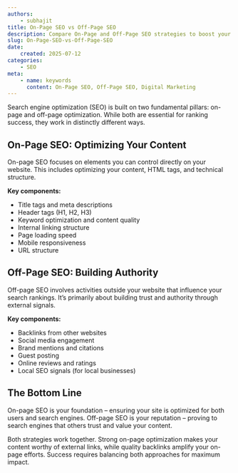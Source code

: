 ```yaml
---
authors:
    - subhajit
title: On-Page SEO vs Off-Page SEO
description: Compare On-Page and Off-Page SEO strategies to boost your website visibility and rankings.
slug: On-Page-SEO-vs-Off-Page-SEO
date:
    created: 2025-07-12
categories:
    - SEO  
meta:
    - name: keywords
      content: On-Page SEO, Off-Page SEO, Digital Marketing
---
```

Search engine optimization (SEO) is built on two fundamental pillars: on-page and off-page optimization. While both are essential for ranking success, they work in distinctly different ways.

<!-- more -->
## On-Page SEO: Optimizing Your Content

On-page SEO focuses on elements you can control directly on your website. This includes optimizing your content, HTML tags, and technical structure.

**Key components:**

- Title tags and meta descriptions
- Header tags (H1, H2, H3)
- Keyword optimization and content quality
- Internal linking structure
- Page loading speed
- Mobile responsiveness
- URL structure

## Off-Page SEO: Building Authority

Off-page SEO involves activities outside your website that influence your search rankings. It’s primarily about building trust and authority through external signals.

**Key components:**

- Backlinks from other websites
- Social media engagement
- Brand mentions and citations
- Guest posting
- Online reviews and ratings
- Local SEO signals (for local businesses)

## The Bottom Line

On-page SEO is your foundation – ensuring your site is optimized for both users and search engines. Off-page SEO is your reputation – proving to search engines that others trust and value your content.

Both strategies work together. Strong on-page optimization makes your content worthy of external links, while quality backlinks amplify your on-page efforts. Success requires balancing both approaches for maximum impact.